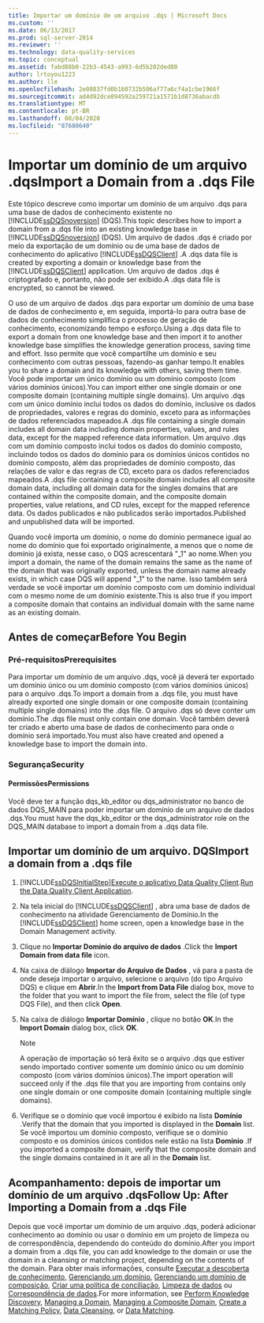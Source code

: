 ```yaml
---
title: Importar um domínio de um arquivo .dqs | Microsoft Docs
ms.custom: ''
ms.date: 06/13/2017
ms.prod: sql-server-2014
ms.reviewer: ''
ms.technology: data-quality-services
ms.topic: conceptual
ms.assetid: fabd88b0-22b3-4543-a993-6d5b202ded80
author: lrtoyou1223
ms.author: lle
ms.openlocfilehash: 2e08837fd0b160732b506af77a6cf4a1cbe1966f
ms.sourcegitcommit: ad4d92dce894592a259721a1571b1d8736abacdb
ms.translationtype: MT
ms.contentlocale: pt-BR
ms.lasthandoff: 08/04/2020
ms.locfileid: "87680640"
---
```

# <a name="import-a-domain-from-a-dqs-file"></a><span data-ttu-id="73db9-102">Importar um domínio de um arquivo .dqs</span><span class="sxs-lookup"><span data-stu-id="73db9-102">Import a Domain from a .dqs File</span></span>
  <span data-ttu-id="73db9-103">Este tópico descreve como importar um domínio de um arquivo .dqs para uma base de dados de conhecimento existente no [!INCLUDE[ssDQSnoversion](../includes/ssdqsnoversion-md.md)] (DQS).</span><span class="sxs-lookup"><span data-stu-id="73db9-103">This topic describes how to import a domain from a .dqs file into an existing knowledge base in [!INCLUDE[ssDQSnoversion](../includes/ssdqsnoversion-md.md)] (DQS).</span></span> <span data-ttu-id="73db9-104">Um arquivo de dados .dqs é criado por meio da exportação de um domínio ou de uma base de dados de conhecimento do aplicativo [!INCLUDE[ssDQSClient](../includes/ssdqsclient-md.md)] .</span><span class="sxs-lookup"><span data-stu-id="73db9-104">A .dqs data file is created by exporting a domain or knowledge base from the [!INCLUDE[ssDQSClient](../includes/ssdqsclient-md.md)] application.</span></span> <span data-ttu-id="73db9-105">Um arquivo de dados .dqs é criptografado e, portanto, não pode ser exibido.</span><span class="sxs-lookup"><span data-stu-id="73db9-105">A .dqs data file is encrypted, so cannot be viewed.</span></span>  
  
 <span data-ttu-id="73db9-106">O uso de um arquivo de dados .dqs para exportar um domínio de uma base de dados de conhecimento e, em seguida, importá-lo para outra base de dados de conhecimento simplifica o processo de geração de conhecimento, economizando tempo e esforço.</span><span class="sxs-lookup"><span data-stu-id="73db9-106">Using a .dqs data file to export a domain from one knowledge base and then import it to another knowledge base simplifies the knowledge generation process, saving time and effort.</span></span> <span data-ttu-id="73db9-107">Isso permite que você compartilhe um domínio e seu conhecimento com outras pessoas, fazendo-as ganhar tempo.</span><span class="sxs-lookup"><span data-stu-id="73db9-107">It enables you to share a domain and its knowledge with others, saving them time.</span></span> <span data-ttu-id="73db9-108">Você pode importar um único domínio ou um domínio composto (com vários domínios únicos).</span><span class="sxs-lookup"><span data-stu-id="73db9-108">You can import either one single domain or one composite domain (containing multiple single domains).</span></span> <span data-ttu-id="73db9-109">Um arquivo .dqs com um único domínio inclui todos os dados do domínio, inclusive os dados de propriedades, valores e regras do domínio, exceto para as informações de dados referenciados mapeados.</span><span class="sxs-lookup"><span data-stu-id="73db9-109">A .dqs file containing a single domain includes all domain data including domain properties, values, and rules data, except for the mapped reference data information.</span></span> <span data-ttu-id="73db9-110">Um arquivo .dqs com um domínio composto inclui todos os dados do domínio composto, incluindo todos os dados do domínio para os domínios únicos contidos no domínio composto, além das propriedades de domínio composto, das relações de valor e das regras de CD, exceto para os dados referenciados mapeados.</span><span class="sxs-lookup"><span data-stu-id="73db9-110">A .dqs file containing a composite domain includes all composite domain data, including all domain data for the singles domains that are contained within the composite domain, and the composite domain properties, value relations, and CD rules, except for the mapped reference data.</span></span> <span data-ttu-id="73db9-111">Os dados publicados e não publicados serão importados.</span><span class="sxs-lookup"><span data-stu-id="73db9-111">Published and unpublished data will be imported.</span></span>  
  
 <span data-ttu-id="73db9-112">Quando você importa um domínio, o nome do domínio permanece igual ao nome do domínio que foi exportado originalmente, a menos que o nome de domínio já exista, nesse caso, o DQS acrescentará "_1" ao nome.</span><span class="sxs-lookup"><span data-stu-id="73db9-112">When you import a domain, the name of the domain remains the same as the name of the domain that was originally exported, unless the domain name already exists, in which case DQS will append "_1" to the name.</span></span> <span data-ttu-id="73db9-113">Isso também será verdade se você importar um domínio composto com um domínio individual com o mesmo nome de um domínio existente.</span><span class="sxs-lookup"><span data-stu-id="73db9-113">This is also true if you import a composite domain that contains an individual domain with the same name as an existing domain.</span></span>  
  
##  <a name="before-you-begin"></a><a name="BeforeYouBegin"></a> <span data-ttu-id="73db9-114">Antes de começar</span><span class="sxs-lookup"><span data-stu-id="73db9-114">Before You Begin</span></span>  
  
###  <a name="prerequisites"></a><a name="Prerequisites"></a> <span data-ttu-id="73db9-115">Pré-requisitos</span><span class="sxs-lookup"><span data-stu-id="73db9-115">Prerequisites</span></span>  
 <span data-ttu-id="73db9-116">Para importar um domínio de um arquivo .dqs, você já deverá ter exportado um domínio único ou um domínio composto (com vários domínios únicos) para o arquivo .dqs.</span><span class="sxs-lookup"><span data-stu-id="73db9-116">To import a domain from a .dqs file, you must have already exported one single domain or one composite domain (containing multiple single domains) into the .dqs file.</span></span> <span data-ttu-id="73db9-117">O arquivo .dqs só deve conter um domínio.</span><span class="sxs-lookup"><span data-stu-id="73db9-117">The .dqs file must only contain one domain.</span></span> <span data-ttu-id="73db9-118">Você também deverá ter criado e aberto uma base de dados de conhecimento para onde o domínio será importado.</span><span class="sxs-lookup"><span data-stu-id="73db9-118">You must also have created and opened a knowledge base to import the domain into.</span></span>  
  
###  <a name="security"></a><a name="Security"></a> <span data-ttu-id="73db9-119">Segurança</span><span class="sxs-lookup"><span data-stu-id="73db9-119">Security</span></span>  
  
####  <a name="permissions"></a><a name="Permissions"></a> <span data-ttu-id="73db9-120">Permissões</span><span class="sxs-lookup"><span data-stu-id="73db9-120">Permissions</span></span>  
 <span data-ttu-id="73db9-121">Você deve ter a função dqs_kb_editor ou dqs_administrator no banco de dados DQS_MAIN para poder importar um domínio de um arquivo de dados .dqs.</span><span class="sxs-lookup"><span data-stu-id="73db9-121">You must have the dqs_kb_editor or the dqs_administrator role on the DQS_MAIN database to import a domain from a .dqs data file.</span></span>  
  
##  <a name="import-a-domain-from-a-dqs-file"></a><a name="Import"></a><span data-ttu-id="73db9-122">Importar um domínio de um arquivo. DQS</span><span class="sxs-lookup"><span data-stu-id="73db9-122">Import a domain from a .dqs file</span></span>  
  
1.  [!INCLUDE[ssDQSInitialStep](../includes/ssdqsinitialstep-md.md)]<span data-ttu-id="73db9-123">[Execute o aplicativo Data Quality Client](../../2014/data-quality-services/run-the-data-quality-client-application.md).</span><span class="sxs-lookup"><span data-stu-id="73db9-123">[Run the Data Quality Client Application](../../2014/data-quality-services/run-the-data-quality-client-application.md).</span></span>  
  
2.  <span data-ttu-id="73db9-124">Na tela inicial do [!INCLUDE[ssDQSClient](../includes/ssdqsclient-md.md)] , abra uma base de dados de conhecimento na atividade Gerenciamento de Domínio.</span><span class="sxs-lookup"><span data-stu-id="73db9-124">In the [!INCLUDE[ssDQSClient](../includes/ssdqsclient-md.md)] home screen, open a knowledge base in the Domain Management activity.</span></span>  
  
3.  <span data-ttu-id="73db9-125">Clique no **Importar Domínio do arquivo de dados** .</span><span class="sxs-lookup"><span data-stu-id="73db9-125">Click the **Import Domain from data file** icon.</span></span>  
  
4.  <span data-ttu-id="73db9-126">Na caixa de diálogo **Importar do Arquivo de Dados** , vá para a pasta de onde deseja importar o arquivo, selecione o arquivo (do tipo Arquivo DQS) e clique em **Abrir**.</span><span class="sxs-lookup"><span data-stu-id="73db9-126">In the **Import from Data File** dialog box, move to the folder that you want to import the file from, select the file (of type DQS File), and then click **Open**.</span></span>  
  
5.  <span data-ttu-id="73db9-127">Na caixa de diálogo **Importar Domínio** , clique no botão **OK**.</span><span class="sxs-lookup"><span data-stu-id="73db9-127">In the **Import Domain** dialog box, click **OK**.</span></span>  
  
    > [!NOTE]  
    >  <span data-ttu-id="73db9-128">A operação de importação só terá êxito se o arquivo .dqs que estiver sendo importado contiver somente um domínio único ou um domínio composto (com vários domínios únicos).</span><span class="sxs-lookup"><span data-stu-id="73db9-128">The import operation will succeed only if the .dqs file that you are importing from contains only one single domain or one composite domain (containing multiple single domains).</span></span>  
  
6.  <span data-ttu-id="73db9-129">Verifique se o domínio que você importou é exibido na lista **Domínio** .</span><span class="sxs-lookup"><span data-stu-id="73db9-129">Verify that the domain that you imported is displayed in the **Domain** list.</span></span> <span data-ttu-id="73db9-130">Se você importou um domínio composto, verifique se o domínio composto e os domínios únicos contidos nele estão na lista **Domínio** .</span><span class="sxs-lookup"><span data-stu-id="73db9-130">If you imported a composite domain, verify that the composite domain and the single domains contained in it are all in the **Domain** list.</span></span>  
  
##  <a name="follow-up-after-importing-a-domain-from-a-dqs-file"></a><a name="FollowUp"></a> <span data-ttu-id="73db9-131">Acompanhamento: depois de importar um domínio de um arquivo .dqs</span><span class="sxs-lookup"><span data-stu-id="73db9-131">Follow Up: After Importing a Domain from a .dqs File</span></span>  
 <span data-ttu-id="73db9-132">Depois que você importar um domínio de um arquivo .dqs, poderá adicionar conhecimento ao domínio ou usar o domínio em um projeto de limpeza ou de correspondência, dependendo do conteúdo do domínio.</span><span class="sxs-lookup"><span data-stu-id="73db9-132">After you import a domain from a .dqs file, you can add knowledge to the domain or use the domain in a cleansing or matching project, depending on the contents of the domain.</span></span> <span data-ttu-id="73db9-133">Para obter mais informações, consulte [Executar a descoberta de conhecimento](../../2014/data-quality-services/perform-knowledge-discovery.md), [Gerenciando um domínio](../../2014/data-quality-services/managing-a-domain.md), [Gerenciando um domínio de composição](../../2014/data-quality-services/managing-a-composite-domain.md), [Criar uma política de conciliação](../../2014/data-quality-services/create-a-matching-policy.md), [Limpeza de dados](../../2014/data-quality-services/data-cleansing.md) ou [Correspondência de dados](../../2014/data-quality-services/data-matching.md).</span><span class="sxs-lookup"><span data-stu-id="73db9-133">For more information, see [Perform Knowledge Discovery](../../2014/data-quality-services/perform-knowledge-discovery.md), [Managing a Domain](../../2014/data-quality-services/managing-a-domain.md), [Managing a Composite Domain](../../2014/data-quality-services/managing-a-composite-domain.md), [Create a Matching Policy](../../2014/data-quality-services/create-a-matching-policy.md), [Data Cleansing](../../2014/data-quality-services/data-cleansing.md), or [Data Matching](../../2014/data-quality-services/data-matching.md).</span></span>  
  
  
